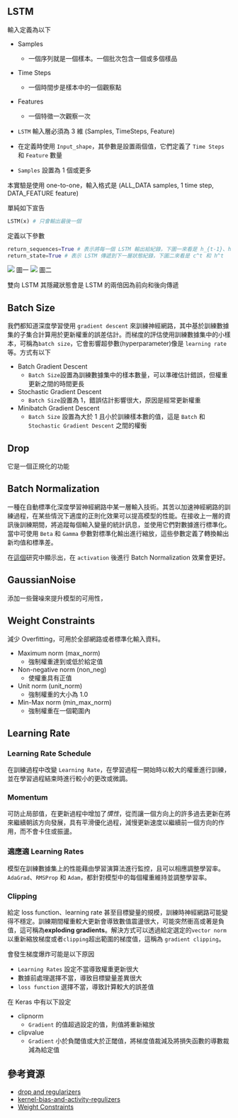 ## LSTM
輸入定義為以下
- Samples
    - 一個序列就是一個樣本。一個批次包含一個或多個樣品
- Time Steps
    - 一個時間步是樣本中的一個觀察點
- Features
    - 一個特徵一次觀察一次

- `LSTM` 輸入層必須為 3 維 (Samples, TimeSteps, Feature)
- 在定義時使用 `Input_shape`，其參數是設置兩個值，它們定義了 `Time Steps` 和 `Feature` 數量
- `Samples` 設置為 1 個或更多

本實驗是使用 one-to-one，輸入格式是 (ALL_DATA samples, 1 time step, DATA_FEATURE feature)


單純如下宣告
```python
LSTM(x) # 只會輸出最後一個
```

定義以下參數
```python
return_sequences=True # 表示將每一個 LSTM 輸出給紀錄，下圖一來看是 h_{t-1}、h_{t}、h_{t+1}
return_state=True # 表示 LSTM 傳遞到下一層狀態紀錄，下圖二來看是 c^t 和 h^t
```
![](https://miro.medium.com/max/2752/1*0R9LrwwY4zd585qEAgws6w.png)
圖一
![](https://pic1.zhimg.com/v2-556c74f0e025a47fea05dc0f76ea775d_1440w.jpg?source=172ae18b)
圖二


雙向 LSTM 其隱藏狀態會是 LSTM 的兩倍因為前向和後向傳遞

## Batch Size
我們都知道深度學習使用 `gradient descent` 來訓練神經網路，其中基於訓練數據集的子集合計算用於更新權重的誤差估計。而梯度的評估使用訓練數據集中的小樣本，可稱為`batch size`，它會影響超參數(hyperparameter)像是 `learning rate`等。方式有以下

- Batch Gradient Descent
    - `Batch Size`設置為訓練數據集中的樣本數量，可以準確估計錯誤，但權重更新之間的時間更長
- Stochastic Gradient Descent
    - `Batch Size`設置為 1，錯誤估計影響很大，原因是經常更新權重
- Minibatch Gradient Descent
    - `Batch Size` 設置為大於 1 且小於訓練樣本數的值，這是 `Batch` 和 `Stochastic Gradient Descent` 之間的權衡
## Drop

它是一個正規化的功能

## Batch Normalization
一種在自動標準化深度學習神經網路中某一層輸入技術。其苦以加速神經網路的訓練過程，在某些情況下適度的正則化效果可以提高模型的性能。在接收上一層的資訊後訓練期間，將追蹤每個輸入變量的統計訊息，並使用它們對數據進行標準化。當中可使用 `Beta` 和 `Gamma` 參數對標準化輸出進行縮放，這些參數定義了轉換輸出新均值和標準差。

在[這個](https://github.com/ducha-aiki/caffenet-benchmark/blob/master/batchnorm.md)研究中顯示出，在 `activation` 後進行 Batch Normalization 效果會更好。

## GaussianNoise
添加一些聲噪來提升模型的可用性，

## Weight Constraints

減少 Overfitting，可用於全部網路或者標準化輸入資料。

- Maximum norm (max_norm)
    - 強制權重達到或低於給定值
- Non-negative norm (non_neg)
    - 使權重具有正值
- Unit norm (unit_norm)
    - 強制權重的大小為 1.0
- Min-Max norm (min_max_norm)
    - 強制權重在一個範圍內

## Learning Rate

### Learning Rate Schedule
在訓練過程中改變 `Learning Rate`，在學習過程一開始時以較大的權重進行訓練，並在學習過程結束時進行較小的更改或微調。


### Momentum

可防止局部值，在更新過程中增加了*慣性*，從而讓一個方向上的許多過去更新在將來繼續朝該方向發展，具有平滑優化過程，減慢更新速度以繼續前一個方向的作用，而不會卡住或振盪。

### 適應適 Learning Rates
模型在訓練數據集上的性能藉由學習演算法進行監控，且可以相應調整學習率。`AdaGrad`、`RMSProp` 和 `Adam`，都針對模型中的每個權重維持並調整學習率。

### Clipping
給定 loss function、learning rate 甚至目標變量的規模，訓練時神經網路可能變得不穩定。訓練期間權重較大更新會導致數值震盪很大，可能突然衝高或著是負值，這可稱為**exploding gradients**。解決方式可以透過給定選定的`vector norm`以重新縮放梯度或者`clipping`超出範圍的梯度值，這稱為 `gradient clipping`。

會發生梯度爆炸可能是以下原因
- `Learning Rates` 設定不當導致權重更新很大
- 數據前處理選擇不當，導致目標變量差異很大
- `loss function` 選擇不當，導致計算較大的誤差值

在 Keras 中有以下設定
- clipnorm
    - `Gradient` 的值超過設定的值，則值將重新縮放
- clipvalue
    - `Gradient` 小於負閾值或大於正閾值，將梯度值裁減及將損失函數的導數裁減為給定值

## 參考資源

- [drop and regularizers](https://towardsdatascience.com/simplified-math-behind-dropout-in-deep-learning-6d50f3f47275)
- [kernel-bias-and-activity-regulizers](https://stats.stackexchange.com/questions/383310/what-is-the-difference-between-kernel-bias-and-activity-regulizers-and-when-t)
- [Weight Constraints](https://machinelearningmastery.com/how-to-reduce-overfitting-in-deep-neural-networks-with-weight-constraints-in-keras/)